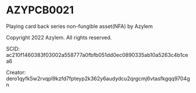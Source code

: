 # AZYPCB0021
Playing card back series non-fungible asset(NFA) by Azylem

Copyright 2022 Azylem. All rights reserved.

SCID: ac210f1460383f03002a558777a0fbfb051dd0ec0890335ab10a5263c4b1cea6

Creator: dero1qyfk5w2rvqpl9kzfd7fpteyp2k362y6audydcu2qrgcmj6vtasfkgqq9704gn
